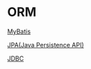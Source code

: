 # ORM

[MyBatis](ORM/MyBatis%20efa326e273ad4609b71d634393d9011a.md)

[JPA(Java Persistence API)](ORM/JPA(Java%20Persistence%20API)%2051bd328de13647eb8c394ec63bb27f81.md)

[JDBC](ORM/JDBC%209faf010b02aa4422a22101482a236a20.md)